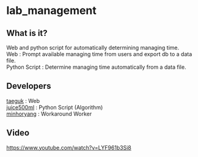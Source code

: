 # lab_management

## What is it?
Web and python script for automatically determining managing time. <br>
Web : Prompt available managing time from users and export db to a data file. <br>
Python Script : Determine managing time automatically from a data file. <br>

## Developers
[taeguk](https://github.com/taeguk) : Web <br>
[juice500ml](https://github.com/juice500ml) : Python Script (Algorithm) <br>
[minhoryang](https://github.com/minhoryang) : Workaround Worker

## Video
https://www.youtube.com/watch?v=LYF961b3Si8
